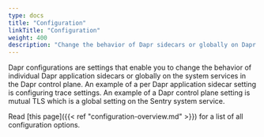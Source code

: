 ```yaml
---
type: docs
title: "Configuration"
linkTitle: "Configuration"
weight: 400
description: "Change the behavior of Dapr sidecars or globally on Dapr system services"
---
```


Dapr configurations are settings that enable you to change the behavior of individual Dapr application sidecars or globally on the system services in the Dapr control plane.
An example of a per Dapr application sidecar setting is configuring trace settings. An example of a Dapr control plane setting is mutual TLS which is a global setting on the Sentry system service.

Read [this page]({{< ref "configuration-overview.md" >}}) for a list of all configuration options.
